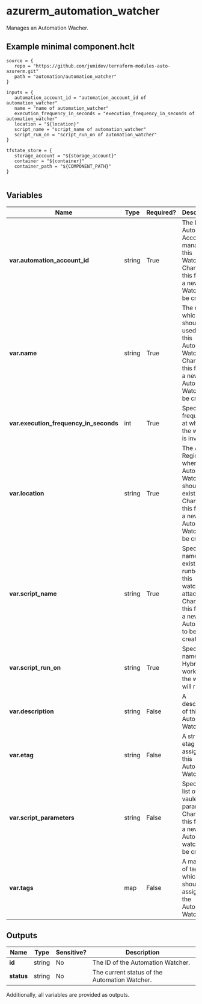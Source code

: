 # azurerm_automation_watcher

Manages an Automation Wacher.

## Example minimal component.hclt

```hcl
source = {
   repo = "https://github.com/jumidev/terraform-modules-auto-azurerm.git" 
   path = "automation/automation_watcher" 
}

inputs = {
   automation_account_id = "automation_account_id of automation_watcher" 
   name = "name of automation_watcher" 
   execution_frequency_in_seconds = "execution_frequency_in_seconds of automation_watcher" 
   location = "${location}" 
   script_name = "script_name of automation_watcher" 
   script_run_on = "script_run_on of automation_watcher" 
}

tfstate_store = {
   storage_account = "${storage_account}" 
   container = "${container}" 
   container_path = "${COMPONENT_PATH}" 
}


```

## Variables

| Name | Type | Required? |  Description |
| ---- | ---- | --------- |  ----------- |
| **var.automation_account_id** | string | True | The ID of Automation Account to manage this Watcher. Changing this forces a new Watcher to be created. | 
| **var.name** | string | True | The name which should be used for this Automation Watcher. Changing this forces a new Automation Watcher to be created. | 
| **var.execution_frequency_in_seconds** | int | True | Specify the frequency at which the watcher is invoked. | 
| **var.location** | string | True | The Azure Region where the Automation Watcher should exist. Changing this forces a new Automation Watcher to be created. | 
| **var.script_name** | string | True | Specify the name of an existing runbook this watcher is attached to. Changing this forces a new Automation to be created. | 
| **var.script_run_on** | string | True | Specify the name of the Hybrid work group the watcher will run on. | 
| **var.description** | string | False | A description of this Automation Watcher. | 
| **var.etag** | string | False | A string of etag assigned to this Automation Watcher. | 
| **var.script_parameters** | string | False | Specifies a list of key-vaule parameters. Changing this forces a new Automation watcher to be created. | 
| **var.tags** | map | False | A mapping of tags which should be assigned to the Automation Watcher. | 



## Outputs

| Name | Type | Sensitive? | Description |
| ---- | ---- | --------- | --------- |
| **id** | string | No  | The ID of the Automation Watcher. | 
| **status** | string | No  | The current status of the Automation Watcher. | 

Additionally, all variables are provided as outputs.
